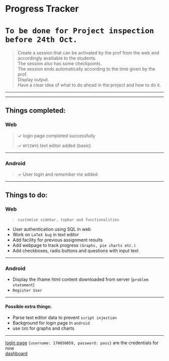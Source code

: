 # Progress Tracker

# `To be done for Project inspection before 24th Oct.`

> Create a session that can be activated by the prof from the web and accordingly availiable to the students.  
> The session also has some checkpoints.  
> The session ends automatically according to the time given by the prof.  
> Display output.  
> Have a clear idea of what to do ahead in the project and how to do it.  

***
***

## Things completed:
### Web
> &#10003; login page completed successfully
> 
> &#10003; `WYSIWYG` text editor added (basic)

***
### Android
> &#10003; User login and *remember me* added

***
## Things to do:

### Web

> `customize sidebar, topbar and functionalities`  

* User authentication using SQL in web
* Work on `LaTeX bug` in text editor
* Add facility for previous assignment results
* Add webpage to track progress `(Graphs, pie charts etc.)`
* Add checkboxes, radio buttons and questions with input text

***
### Android

* Display the iframe html content downloaded from server (`problem statement`)
* `Register User`
***

#### Possible extra things:
* Parse text editor data to prevent `script injection`
* Background for login page in `android`
* use `SVG` for graphs and charts

***


[login page](https://www.cse.iitb.ac.in/~sauravyad/progress_tracker/login.php) ``{username: 170050059, password: pass}`` are the credentials for now  
[dashboard](https://www.cse.iitb.ac.in/~sauravyad/progress_tracker/dashboard.php)